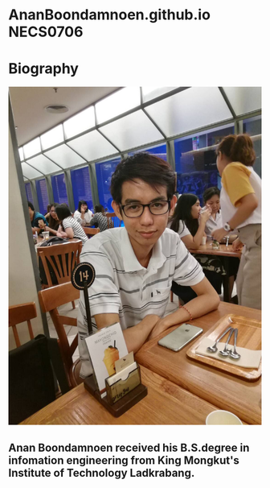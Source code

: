 # AnanBoondamnoen.github.io NECS0706


# Biography

![Picture](Anan.jpg)


## Anan Boondamnoen received his B.S.degree in infomation engineering from King Mongkut's Institute of Technology Ladkrabang.